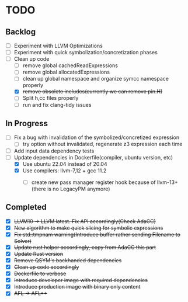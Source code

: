 # TODO

## Backlog

- [ ] Experiment with LLVM Optimizations
- [ ] Experiment with quick symbolization/concretization phases
- [ ] Clean up code
    - [ ] remove global cachedReadExpressions
    - [ ] remove global allocatedExpressions
    - [ ] clean up global namespace and organize symcc namespace properly
    - [X] ~~remove obsolete includes(currently we can remove pin.H)~~
    - [ ] Split h,cc files properly
    - [ ] run and fix clang-tidy issues

## In Progress

- [ ] Fix a bug with invalidation of the symbolized/concretized expression
    - [ ] try option without invalidated, regenerate z3 expression each time
- [ ] Add input data dependency tests
- [ ] Update dependencies in Dockerfile(compiler, 
ubuntu version, etc)
    - [X] Use ubuntu 22.04 instead of 20.04
    - [X] Use compilers: llvm-7,12 + gcc 11.2
        - [ ] create new pass manager register hook because of llvm-13+(there is no LegacyPM anymore) 


## Completed
- [X] ~~LLVM10 -> LLVM latest. Fix API accordingly(Check AdaCC)~~
- [X] ~~New algorithm to make quick slicing for symbolic expressions~~
- [X] ~~Fix std::tmpnam warning(Introduce buffer rather sending Filename to Solver)~~
- [X] ~~Update rust helper accordingly, copy from AdaCC this part~~
- [x] ~~Update Rust version~~
- [x] ~~Remove QSYM's backhanded dependencies~~
- [x] ~~Clean up code accordingly~~
- [x] ~~Dockerfile to verbose~~
- [x] ~~Introduce developer image with required dependencies~~
- [x] ~~Introduce production image with binary only content~~
- [X] ~~AFL -> AFL++~~